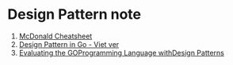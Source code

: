 # Design Pattern note

1. [McDonald Cheatsheet](./designpatternscard.pdf)
2. [Design Pattern in Go - Viet ver](https://github.com/anhthii/golang-design-pattern)
3. [Evaluating the GOProgramming Language withDesign Patterns](http://ecs.victoria.ac.nz/foswiki/pub/Main/TechnicalReportSeries/ECSTR11-01.pdf)
